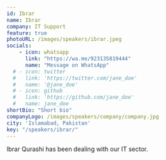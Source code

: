 ```yaml
---
id: Ibrar
name: Ibrar
company: IT Support
feature: true
photoURL: /images/speakers/ibrar.jpeg
socials:
    - icon: whatsapp
      link: "https://wa.me/923135819444"
      name: "Message on WhatsApp"
  # - icon: twitter
  #   link: 'https://twitter.com/jane_doe'
  #   name: '@jane_doe'
  # - icon: github
  #   link: 'https://github.com/jane_doe'
  #   name: jane_doe
shortBio: "Short bio"
companyLogo: /images/speakers/company/company.jpg
city: 'Islamabad, Pakistan'
key: "/speakers/ibrar/"
---
```


Ibrar Qurashi has been dealing with our IT sector.

